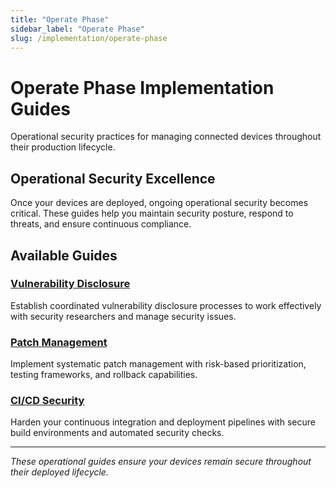 ```yaml
---
title: "Operate Phase"
sidebar_label: "Operate Phase"
slug: /implementation/operate-phase
---
```


# Operate Phase Implementation Guides

Operational security practices for managing connected devices throughout their production lifecycle.

## Operational Security Excellence

Once your devices are deployed, ongoing operational security becomes critical. These guides help you maintain security posture, respond to threats, and ensure continuous compliance.

## Available Guides

### [Vulnerability Disclosure](/docs/implementation/operate-phase/vulnerability-disclosure)
Establish coordinated vulnerability disclosure processes to work effectively with security researchers and manage security issues.

### [Patch Management](/docs/implementation/operate-phase/patch-cadence)
Implement systematic patch management with risk-based prioritization, testing frameworks, and rollback capabilities.

### [CI/CD Security](/docs/implementation/operate-phase/cicd-hardening)
Harden your continuous integration and deployment pipelines with secure build environments and automated security checks.

---

*These operational guides ensure your devices remain secure throughout their deployed lifecycle.* 